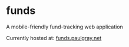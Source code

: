 funds
=====

A mobile-friendly fund-tracking web application

Currently hosted at: [funds.paulgray.net](http://funds.paulgray.net)
